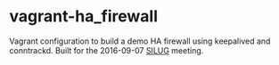 # vagrant-ha_firewall
Vagrant configuration to build a demo HA firewall using keepalived and conntrackd.  Built for the 2016-09-07 [SILUG](http://www.silug.org/) meeting.
